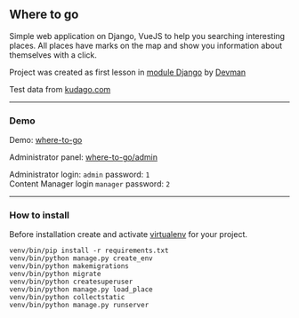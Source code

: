 ## Where to go
Simple web application on Django, VueJS to help you searching interesting places.
All places have marks on the map and show you information about themselves with a click.


Project was created as first lesson in [module Django](https://dvmn.org/modules/django/) by [Devman](https://dvmn.org)

Test data from [kudago.com](https://kudago.com/)
***
### Demo
Demo: [where-to-go](http://koshkinaleksey.pythonanywhere.com/ "Site demo on pythonanywhere.com")

Administrator panel: [where-to-go/admin](http://koshkinaleksey.pythonanywhere.com/admin)

Administrator login: ``admin`` password: ``1``     
Content Manager login  ``manager`` password: ``2``
***
### How to install
Before installation create and activate [virtualenv](https://virtualenv.pypa.io/en/latest/) for your project.

```
venv/bin/pip install -r requirements.txt
venv/bin/python manage.py create_env
venv/bin/python makemigrations
venv/bin/python migrate
venv/bin/python createsuperuser
venv/bin/python manage.py load_place
venv/bin/python collectstatic
venv/bin/python manage.py runserver
```
